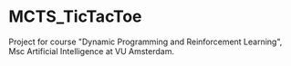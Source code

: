 # MCTS_TicTacToe

Project for course "Dynamic Programming and Reinforcement Learning", Msc Artificial Intelligence at VU Amsterdam.
